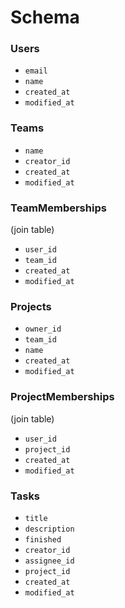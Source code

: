 # Schema

### Users
* `email`
* `name`
* `created_at`
* `modified_at`

### Teams
* `name`
* `creator_id`
* `created_at`
* `modified_at`

### TeamMemberships
(join table)
* `user_id`
* `team_id`
* `created_at`
* `modified_at`

### Projects
* `owner_id`
* `team_id`
* `name`
* `created_at`
* `modified_at`

### ProjectMemberships
(join table)
* `user_id`
* `project_id`
* `created_at`
* `modified_at`

### Tasks
* `title`
* `description`
* `finished`
* `creator_id`
* `assignee_id`
* `project_id`
* `created_at`
* `modified_at`
